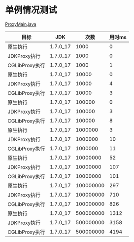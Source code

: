 # 单例情况测试 
[ProxyMain.java](./src/main/java/com/test/proxy/ProxyMain.java)

|目标|JDK|次数|用时ms|
|--|--|--|--|
|原生执行|1.7.0_17|1000|0|
|JDKProxy执行|1.7.0_17|1000|0|
|CGLibProxy执行|1.7.0_17|1000|1|
|原生执行|1.7.0_17|10000|0|
|JDKProxy执行|1.7.0_17|10000|4|
|CGLibProxy执行|1.7.0_17|10000|3|
|原生执行|1.7.0_17|100000|0|
|JDKProxy执行|1.7.0_17|100000|3|
|CGLibProxy执行|1.7.0_17|100000|8|
|原生执行|1.7.0_17|1000000|3|
|JDKProxy执行|1.7.0_17|1000000|10|
|CGLibProxy执行|1.7.0_17|1000000|11|
|原生执行|1.7.0_17|10000000|52|
|JDKProxy执行|1.7.0_17|10000000|107|
|CGLibProxy执行|1.7.0_17|10000000|101|
|原生执行|1.7.0_17|100000000|297|
|JDKProxy执行|1.7.0_17|100000000|710|
|CGLibProxy执行|1.7.0_17|100000000|826|
|原生执行|1.7.0_17|500000000|1312|
|JDKProxy执行|1.7.0_17|500000000|3158|
|CGLibProxy执行|1.7.0_17|500000000|4194|


